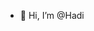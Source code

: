 - 👋 Hi, I’m @Hadi


<!---
Hadi0316/Hadi0316 is a ✨ special ✨ repository because its `README.md` (this file) appears on your GitHub profile.
You can click the Preview link to take a look at your changes.
--->
